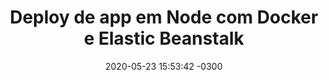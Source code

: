 ---
layout: post
title:  "Deploy de app em Node com Docker e Elastic Beanstalk"
date:   2020-05-23 15:53:42 -0300
categories: desenvolvimento
tags: node aws devops
---